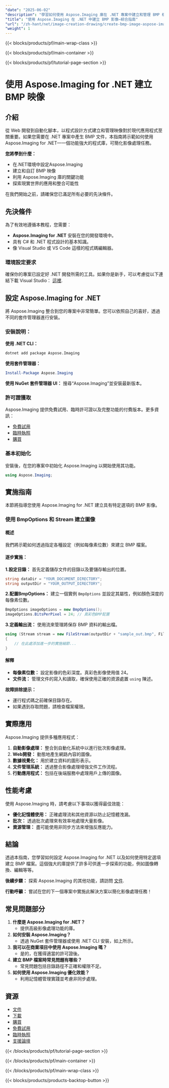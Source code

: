 ```yaml
---
"date": "2025-06-02"
"description": "學習如何使用 Aspose.Imaging 庫在 .NET 專案中建立和管理 BMP 檔案。本指南涵蓋設定、自訂和實際應用。"
"title": "使用 Aspose.Imaging 在 .NET 中建立 BMP 影像—綜合指南"
"url": "/zh-hant/net/image-creation-drawing/create-bmp-image-aspose-imaging-dotnet/"
"weight": 1
---
```


{{< blocks/products/pf/main-wrap-class >}}

{{< blocks/products/pf/main-container >}}

{{< blocks/products/pf/tutorial-page-section >}}
# 使用 Aspose.Imaging for .NET 建立 BMP 映像

## 介紹
從 Web 開發到自動化腳本，以程式設計方式建立和管理映像對於現代應用程式至關重要。如果您需要在 .NET 專案中產生 BMP 文件，本指南將示範如何使用 Aspose.Imaging for .NET—一個功能強大的程式庫，可簡化影像處理任務。

**您將學到什麼：**
- 在.NET環境中設定Aspose.Imaging
- 建立和自訂 BMP 映像
- 利用 Aspose.Imaging 庫的關鍵功能
- 探索現實世界的應用和整合可能性

在我們開始之前，請確保您已滿足所有必要的先決條件。

## 先決條件
為了有效地遵循本教程，您需要：
- **Aspose.Imaging for .NET** 安裝在您的開發環境中。
- 具有 C# 和 .NET 程式設計的基本知識。
- 像 Visual Studio 或 VS Code 這樣的程式碼編輯器。

### 環境設定要求
確保你的專案已設定好 .NET 開發所需的工具。如果你是新手，可以考慮從以下連結下載 Visual Studio： [這裡](https://visualstudio。microsoft.com/).

## 設定 Aspose.Imaging for .NET
將 Aspose.Imaging 整合到您的專案中非常簡單。您可以依照自己的喜好，透過不同的套件管理器進行安裝。

### 安裝說明：

**使用 .NET CLI：**
```bash
dotnet add package Aspose.Imaging
```

**使用套件管理器：**
```powershell
Install-Package Aspose.Imaging
```

**使用 NuGet 套件管理器 UI：**
搜尋“Aspose.Imaging”並安裝最新版本。

### 許可證獲取
Aspose.Imaging 提供免費試用、臨時許可證以及完整功能的付費版本。更多資訊：
- [免費試用](https://releases.aspose.com/imaging/net/)
- [臨時執照](https://purchase.aspose.com/temporary-license/)
- [購買](https://purchase.aspose.com/buy)

### 基本初始化
安裝後，在您的專案中初始化 Aspose.Imaging 以開始使用其功能。
```csharp
using Aspose.Imaging;
```

## 實施指南
本節將指導您使用 Aspose.Imaging for .NET 建立具有特定選項的 BMP 影像。 

### 使用 BmpOptions 和 Stream 建立圖像
#### 概述
我們將示範如何透過指定各種設定（例如每像素位數）來建立 BMP 檔案。

#### 逐步實施：
**1.設定目錄：**
首先定義儲存文件的目錄以及要儲存輸出的位置。
```csharp
string dataDir = "YOUR_DOCUMENT_DIRECTORY";
string outputDir = "YOUR_OUTPUT_DIRECTORY";
```

**2.配置BmpOptions：**
建立一個實例 `BmpOptions` 並設定其屬性，例如顏色深度的每像素位數。
```csharp
BmpOptions imageOptions = new BmpOptions();
imageOptions.BitsPerPixel = 24; // 真彩色BMP配置
```

**3.定義輸出流：**
使用流來管理將保存 BMP 資料的輸出檔。
```csharp
using (Stream stream = new FileStream(outputDir + "sample_out.bmp", FileMode.Create))
{
    // 在此處添加進一步的實施細節...
}
```

#### 解釋
- **每像素位數：** 設定影像的色彩深度。真彩色影像使用值 24。
- **文件流：** 管理文件的寫入和讀取，確保使用正確的資源處置 `using` 陳述。

**故障排除提示：**
- 運行程式碼之前確保目錄存在。
- 如果遇到存取問題，請檢查檔案權限。

## 實際應用
Aspose.Imaging 提供多種應用程式：
1. **自動影像處理：** 整合到自動化系統中以進行批次影像處理。
2. **Web開發：** 動態地產生網路內容的圖像。
3. **數據視覺化：** 用於建立資料的圖形表示。
4. **文件管理系統：** 透過整合影像處理增強文件工作流程。
5. **行動應用程式：** 包括在後端服務中處理用戶上傳的圖像。

## 性能考慮
使用 Aspose.Imaging 時，請考慮以下事項以獲得最佳效能：
- **優化記憶體使用：** 正確處理流和其他資源以防止記憶體洩漏。
- **批次：** 透過批次處理來有效率地處理大量影像。
- **資源管理：** 盡可能使用非同步方法來增強反應能力。

## 結論
透過本指南，您學習如何設定 Aspose.Imaging for .NET 以及如何使用特定選項建立 BMP 檔案。這個強大的庫提供了許多可供進一步探索的功能，例如圖像轉換、編輯等等。

**後續步驟：**
探索 Aspose.Imaging 的其他功能，請訪問 [文件](https://reference。aspose.com/imaging/net/).

**行動呼籲：** 嘗試在您的下一個專案中實施此解決方案以簡化影像處理任務！

## 常見問題部分
1. **什麼是 Aspose.Imaging for .NET？**
   - 提供高級影像處理功能的庫。
2. **如何安裝 Aspose.Imaging？**
   - 透過 NuGet 套件管理器或使用 .NET CLI 安裝，如上所示。
3. **我可以在商業項目中使用 Aspose.Imaging 嗎？**
   - 是的，在獲得適當的許可證後。
4. **建立 BMP 檔案時常見問題有哪些？**
   - 常見問題包括目錄路徑不正確和權限不足。
5. **如何使用 Aspose.Imaging 優化效能？**
   - 利用記憶體管理實踐並考慮非同步處理。

## 資源
- [文件](https://reference.aspose.com/imaging/net/)
- [下載](https://releases.aspose.com/imaging/net/)
- [購買](https://purchase.aspose.com/buy)
- [免費試用](https://releases.aspose.com/imaging/net/)
- [臨時執照](https://purchase.aspose.com/temporary-license/)
- [支援論壇](https://forum.aspose.com/c/imaging/10)

{{< /blocks/products/pf/tutorial-page-section >}}

{{< /blocks/products/pf/main-container >}}

{{< /blocks/products/pf/main-wrap-class >}}

{{< blocks/products/products-backtop-button >}}